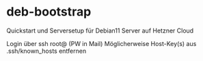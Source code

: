 # deb-bootstrap
Quickstart und Serversetup für Debian11 Server auf Hetzner Cloud

Login über ssh root@<IP> (PW in Mail)
  Möglicherweise Host-Key(s) aus .ssh/known_hosts entfernen
